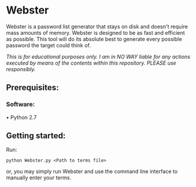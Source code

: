 # Webster
Webster is a password list generator that stays on disk and doesn't require mass amounts of memory. Webster
is designed to be as fast and efficient as possible. This tool will do its absolute best to generate every possible password the target could
think of.

*This is for educational purposes only.
I am in NO WAY liable for any actions executed by means of the contents within this
repository. PLEASE use responsibly.*

## Prerequisites:

### Software:

• Python 2.7

## Getting started:

Run:

```
python Webster.py <Path to terms file>
```
or, you may simply run Webster and use the command line interface to manually enter your terms.
